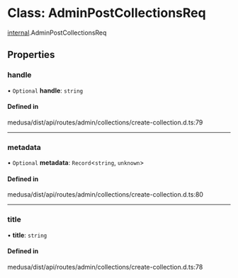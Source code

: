 # Class: AdminPostCollectionsReq

[internal](../modules/internal-3.md).AdminPostCollectionsReq

## Properties

### handle

• `Optional` **handle**: `string`

#### Defined in

medusa/dist/api/routes/admin/collections/create-collection.d.ts:79

___

### metadata

• `Optional` **metadata**: `Record`<`string`, `unknown`\>

#### Defined in

medusa/dist/api/routes/admin/collections/create-collection.d.ts:80

___

### title

• **title**: `string`

#### Defined in

medusa/dist/api/routes/admin/collections/create-collection.d.ts:78
